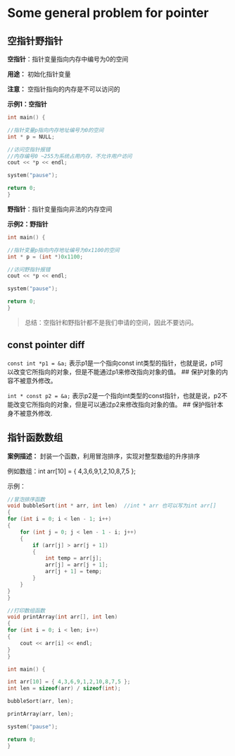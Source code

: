 # Some general problem for pointer

## 空指针野指针

**空指针**：指针变量指向内存中编号为0的空间

**用途：** 初始化指针变量

**注意：** 空指针指向的内存是不可以访问的

**示例1：空指针**

```C++
int main() {

//指针变量p指向内存地址编号为0的空间
int * p = NULL;

//访问空指针报错 
//内存编号0 ~255为系统占用内存，不允许用户访问
cout << *p << endl;

system("pause");

return 0;
}
```

**野指针**：指针变量指向非法的内存空间

**示例2：野指针**

```C++
int main() {

//指针变量p指向内存地址编号为0x1100的空间
int * p = (int *)0x1100;

//访问野指针报错 
cout << *p << endl;

system("pause");

return 0;
}
```

> 总结：空指针和野指针都不是我们申请的空间，因此不要访问。

## const pointer diff

``const int *p1 = &a;`` 表示p1是一个指向const int类型的指针，也就是说，p1可以改变它所指向的对象，但是不能通过p1来修改指向对象的值。 ## 保护对象的内容不被意外修改。

``int * const p2 = &a;`` 表示p2是一个指向int类型的const指针，也就是说，p2不能改变它所指向的对象，但是可以通过p2来修改指向对象的值。 ## 保护指针本身不被意外修改. 

## 指针函数数组

**案例描述：** 封装一个函数，利用冒泡排序，实现对整型数组的升序排序

例如数组：int arr[10] = { 4,3,6,9,1,2,10,8,7,5 };

示例：

```c++
//冒泡排序函数
void bubbleSort(int * arr, int len)  //int * arr 也可以写为int arr[]
{
for (int i = 0; i < len - 1; i++)
{
    for (int j = 0; j < len - 1 - i; j++)
    {
        if (arr[j] > arr[j + 1])
        {
            int temp = arr[j];
            arr[j] = arr[j + 1];
            arr[j + 1] = temp;
        }
    }
}
}

//打印数组函数
void printArray(int arr[], int len)
{
for (int i = 0; i < len; i++)
{
    cout << arr[i] << endl;
}
}

int main() {

int arr[10] = { 4,3,6,9,1,2,10,8,7,5 };
int len = sizeof(arr) / sizeof(int);

bubbleSort(arr, len);

printArray(arr, len);

system("pause");

return 0;
}
```
